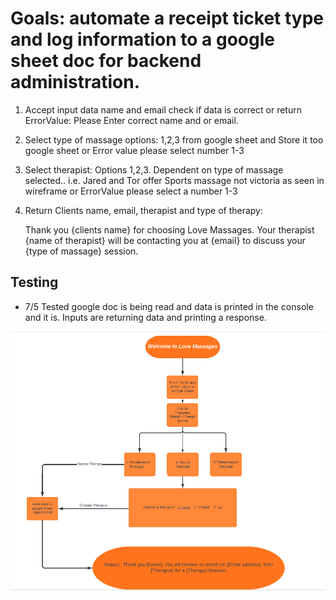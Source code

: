 # Goals: automate a receipt ticket type and log information to a google sheet doc for backend administration.

1. Accept input data name and email 
    check if data is correct or return 
    ErrorValue: Please Enter correct name and or email.

2. Select type of massage  options: 1,2,3 from google sheet and Store it too google sheet 
    or Error value please select number 1-3

3. Select therapist: 
    Options 1,2,3. Dependent on type of massage selected.. i.e. Jared and Tor offer Sports massage not victoria as seen in wireframe
    or ErrorValue please select a number 1-3 


4. Return Clients name, email, therapist and type of therapy:
    
    Thank you {clients name} for choosing Love Massages. Your therapist {name of therapist} will be contacting you at {email} 
    to discuss your {type of massage} session.    

##   Testing
 * 7/5 Tested google doc is being read and data is printed in the console and it is.
  Inputs are returning data and printing a response.
 



![wireframe Concept](/assets/images/wireframeupdate.png) 